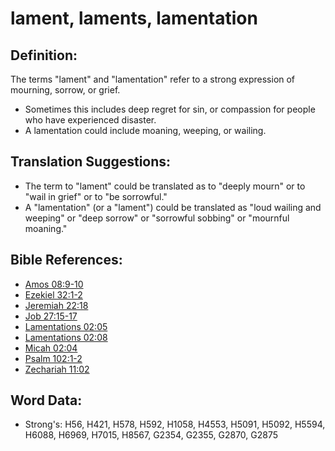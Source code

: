 # lament, laments, lamentation #

## Definition: ##

The terms "lament" and "lamentation" refer to a strong expression of mourning, sorrow, or grief.

* Sometimes this includes deep regret for sin, or compassion for people who have experienced disaster.
* A lamentation could include moaning, weeping, or wailing.

## Translation Suggestions: ##

* The term to "lament" could be translated as to "deeply mourn" or to "wail in grief" or to "be sorrowful."
* A "lamentation" (or a "lament") could be translated as "loud wailing and weeping" or "deep sorrow" or "sorrowful sobbing" or "mournful moaning."

## Bible References: ##

* [Amos 08:9-10](rc://en/tn/help/amo/08/09)
* [Ezekiel 32:1-2](rc://en/tn/help/ezk/32/01)
* [Jeremiah 22:18](rc://en/tn/help/jer/22/18)
* [Job 27:15-17](rc://en/tn/help/job/27/15)
* [Lamentations 02:05](rc://en/tn/help/lam/02/05)
* [Lamentations 02:08](rc://en/tn/help/lam/02/08)
* [Micah 02:04](rc://en/tn/help/mic/02/04)
* [Psalm 102:1-2](rc://en/tn/help/psa/102/001)
* [Zechariah 11:02](rc://en/tn/help/zec/11/02)


## Word Data: ##

* Strong's: H56, H421, H578, H592, H1058, H4553, H5091, H5092, H5594, H6088, H6969, H7015, H8567, G2354, G2355, G2870, G2875
